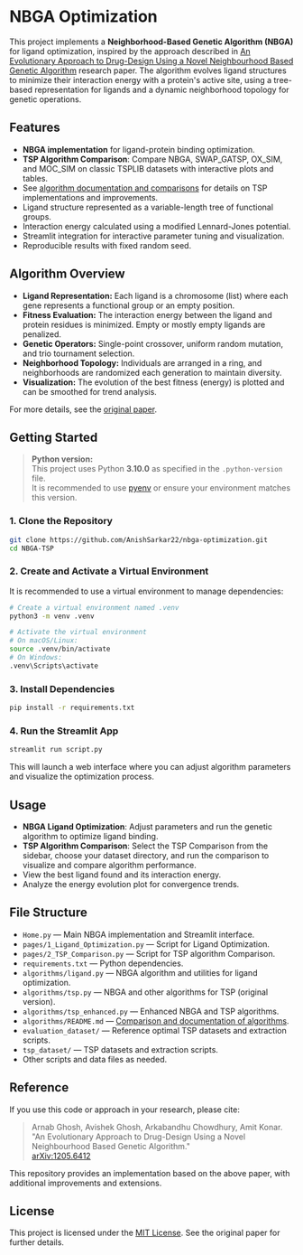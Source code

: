 
# NBGA Optimization

This project implements a **Neighborhood-Based Genetic Algorithm (NBGA)** for ligand optimization, inspired by the approach described in [An Evolutionary Approach to Drug-Design Using a Novel Neighbourhood Based Genetic Algorithm](https://arxiv.org/abs/1205.6412) research paper. The algorithm evolves ligand structures to minimize their interaction energy with a protein's active site, using a tree-based representation for ligands and a dynamic neighborhood topology for genetic operations.

## Features

- **NBGA implementation** for ligand-protein binding optimization.
- **TSP Algorithm Comparison**: Compare NBGA, SWAP_GATSP, OX_SIM, and MOC_SIM on classic TSPLIB datasets with interactive plots and tables.
- See [algorithm documentation and comparisons](algorithms/README.md) for details on TSP implementations and improvements.
- Ligand structure represented as a variable-length tree of functional groups.
- Interaction energy calculated using a modified Lennard-Jones potential.
- Streamlit integration for interactive parameter tuning and visualization.
- Reproducible results with fixed random seed.

## Algorithm Overview

- **Ligand Representation:** Each ligand is a chromosome (list) where each gene represents a functional group or an empty position.
- **Fitness Evaluation:** The interaction energy between the ligand and protein residues is minimized. Empty or mostly empty ligands are penalized.
- **Genetic Operators:** Single-point crossover, uniform random mutation, and trio tournament selection.
- **Neighborhood Topology:** Individuals are arranged in a ring, and neighborhoods are randomized each generation to maintain diversity.
- **Visualization:** The evolution of the best fitness (energy) is plotted and can be smoothed for trend analysis.

For more details, see the [original paper](https://arxiv.org/abs/1205.6412).

## Getting Started

> **Python version:**  
> This project uses Python **3.10.0** as specified in the `.python-version` file.  
> It is recommended to use [pyenv](https://github.com/pyenv/pyenv) or ensure your environment matches this version.

### 1. Clone the Repository

```bash
git clone https://github.com/AnishSarkar22/nbga-optimization.git
cd NBGA-TSP
```

### 2. Create and Activate a Virtual Environment

It is recommended to use a virtual environment to manage dependencies:

```bash
# Create a virtual environment named .venv
python3 -m venv .venv

# Activate the virtual environment
# On macOS/Linux:
source .venv/bin/activate
# On Windows:
.venv\Scripts\activate
```

### 3. Install Dependencies

```bash
pip install -r requirements.txt
```

### 4. Run the Streamlit App

```bash
streamlit run script.py
```

This will launch a web interface where you can adjust algorithm parameters and visualize the optimization process.

## Usage

- **NBGA Ligand Optimization**: Adjust parameters and run the genetic algorithm to optimize ligand binding.
- **TSP Algorithm Comparison**: Select the TSP Comparison from the sidebar, choose your dataset directory, and run the comparison to visualize and compare algorithm performance.
- View the best ligand found and its interaction energy.
- Analyze the energy evolution plot for convergence trends.

## File Structure

- `Home.py` — Main NBGA implementation and Streamlit interface.
- `pages/1_Ligand_Optimization.py` — Script for Ligand Optimization.
- `pages/2_TSP_Comparison.py` — Script for TSP algorithm Comparison.
- `requirements.txt` — Python dependencies.
- `algorithms/ligand.py` — NBGA algorithm and utilities for ligand optimization.
- `algorithms/tsp.py` — NBGA and other algorithms for TSP (original version).
- `algorithms/tsp_enhanced.py` — Enhanced NBGA and TSP algorithms.
- `algorithms/README.md` — [Comparison and documentation of algorithms](algorithms/README.md).
- `evaluation_dataset/` — Reference optimal TSP datasets and extraction scripts.
- `tsp_dataset/` — TSP datasets and extraction scripts.
- Other scripts and data files as needed.

## Reference

If you use this code or approach in your research, please cite:

> Arnab Ghosh, Avishek Ghosh, Arkabandhu Chowdhury, Amit Konar.  
> "An Evolutionary Approach to Drug-Design Using a Novel Neighbourhood Based Genetic Algorithm."  
> [arXiv:1205.6412](https://arxiv.org/abs/1205.6412)

This repository provides an implementation based on the above paper, with additional improvements and extensions.

## License

This project is licensed under the [MIT License](./LICENSE). See the original paper for further details.